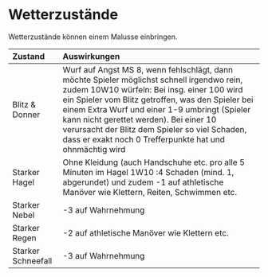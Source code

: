 # Wetterzustände

Wetterzustände können einem Malusse einbringen.

| Zustand | Auswirkungen |
| :--- | :--- |
| Blitz & Donner | Wurf auf Angst MS 8, wenn fehlschlägt, dann möchte Spieler möglichst schnell irgendwo rein, zudem 10W10 würfeln: Bei insg. einer 100 wird ein Spieler vom Blitz getroffen, was den Spieler bei einem Extra Wurf und einer 1-9 umbringt \(Spieler kann nicht gerettet werden\). Bei einer 10 verursacht der Blitz dem Spieler so viel Schaden, dass er exakt noch 0 Trefferpunkte hat und ohnmächtig wird |
| Starker Hagel | Ohne Kleidung \(auch Handschuhe etc. pro alle 5 Minuten im Hagel 1W10 :4 Schaden \(mind. 1, abgerundet\) und zudem -1 auf athletische Manöver wie Klettern, Reiten, Schwimmen etc. |
| Starker Nebel | -3 auf Wahrnehmung |
| Starker Regen | -2 auf athletische Manöver wie Klettern etc. |
| Starker Schneefall | -3 auf Wahrnehmung |

